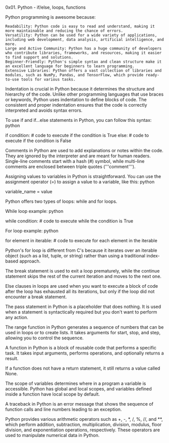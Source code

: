 0x01. Python - if/else, loops, functions

Python programming is awesome because:

    Readability: Python code is easy to read and understand, making it more maintainable and reducing the chance of errors.
    Versatility: Python can be used for a wide variety of applications, including web development, data analysis, artificial intelligence, and more.
    Large and Active Community: Python has a huge community of developers who contribute libraries, frameworks, and resources, making it easier to find support and solutions.
    Beginner-Friendly: Python's simple syntax and clean structure make it an excellent language for beginners to learn programming.
    Extensive Libraries: Python offers a vast collection of libraries and modules, such as NumPy, Pandas, and TensorFlow, which provide ready-to-use tools for various tasks.

Indentation is crucial in Python because it determines the structure and hierarchy of the code. Unlike other programming languages that use braces or keywords, Python uses indentation to define blocks of code. The consistent and proper indentation ensures that the code is correctly interpreted and avoids syntax errors.

To use if and if...else statements in Python, you can follow this syntax:
python

if condition:
    # code to execute if the condition is True
else:
    # code to execute if the condition is False

Comments in Python are used to add explanations or notes within the code. They are ignored by the interpreter and are meant for human readers. Single-line comments start with a hash (#) symbol, while multi-line comments are enclosed between triple quotes ('''comment''').

Assigning values to variables in Python is straightforward. You can use the assignment operator (=) to assign a value to a variable, like this:
python

variable_name = value

Python offers two types of loops: while and for loops.

While loop example:
python

while condition:
    # code to execute while the condition is True

For loop example:
python

for element in iterable:
    # code to execute for each element in the iterable

Python's for loop is different from C's because it iterates over an iterable object (such as a list, tuple, or string) rather than using a traditional index-based approach.

The break statement is used to exit a loop prematurely, while the continue statement skips the rest of the current iteration and moves to the next one.

Else clauses in loops are used when you want to execute a block of code after the loop has exhausted all its iterations, but only if the loop did not encounter a break statement.

The pass statement in Python is a placeholder that does nothing. It is used when a statement is syntactically required but you don't want to perform any action.

The range function in Python generates a sequence of numbers that can be used in loops or to create lists. It takes arguments for start, stop, and step, allowing you to control the sequence.

A function in Python is a block of reusable code that performs a specific task. It takes input arguments, performs operations, and optionally returns a result.

If a function does not have a return statement, it still returns a value called None.

The scope of variables determines where in a program a variable is accessible. Python has global and local scopes, and variables defined inside a function have local scope by default.

A traceback in Python is an error message that shows the sequence of function calls and line numbers leading to an exception.

Python provides various arithmetic operators such as +, -, *, /, %, //, and **, which perform addition, subtraction, multiplication, division, modulus, floor division, and exponentiation operations, respectively. These operators are used to manipulate numerical data in Python.